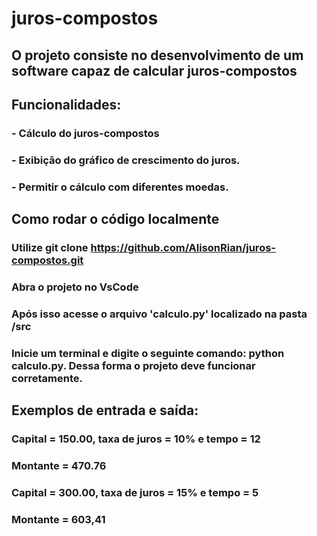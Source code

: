 # juros-compostos
## O projeto consiste no desenvolvimento de um software capaz de calcular juros-compostos
## Funcionalidades: 
### - Cálculo do juros-compostos
### - Exibição do gráfico de crescimento do juros.
### - Permitir o cálculo com diferentes moedas.

## Como rodar o código localmente
### Utilize git clone https://github.com/AlisonRian/juros-compostos.git
### Abra o projeto no VsCode
### Após isso acesse o arquivo 'calculo.py' localizado na pasta /src
### Inicie um terminal e digite o seguinte comando: python calculo.py. Dessa forma o projeto deve funcionar corretamente.

## Exemplos de entrada e saída:
### Capital = 150.00, taxa de juros = 10% e tempo = 12 
### Montante = 470.76

### Capital = 300.00, taxa de juros = 15% e tempo = 5 
### Montante = 603,41